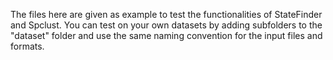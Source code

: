 The files here are given as example to test the functionalities of StateFinder and Spclust.
You can test on your own datasets by adding subfolders to the "dataset" folder and use the same naming convention for the input files and formats.
